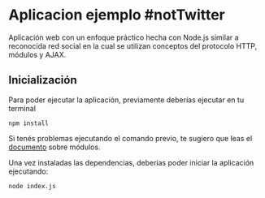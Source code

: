# Aplicacion ejemplo #notTwitter

Aplicación web con un enfoque práctico hecha con Node.js similar a reconocida red social en la cual se utilizan conceptos del protocolo HTTP, módulos y AJAX.

## Inicialización

Para poder ejecutar la aplicación, previamente deberías ejecutar en tu terminal

```
npm install
```
Si tenés problemas ejecutando el comando previo, te sugiero que leas el [documento](https://gist.github.com/a0viedo/39b4db96ebb9a6d16f35) sobre módulos.

Una vez instaladas las dependencias, deberías poder iniciar la aplicación ejecutando:
```
node index.js
```
